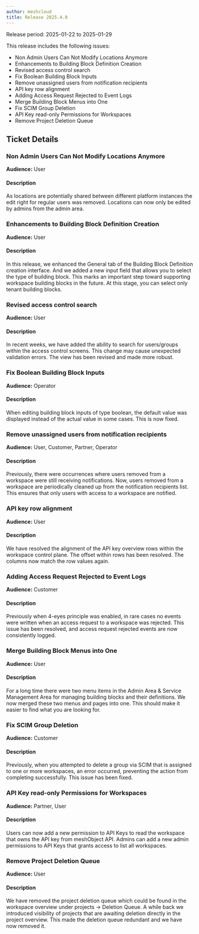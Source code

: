 ```yaml
---
author: meshcloud
title: Release 2025.4.0
---
```


Release period: 2025-01-22 to 2025-01-29

This release includes the following issues:
* Non Admin Users Can Not Modify Locations Anymore
* Enhancements to Building Block Definition Creation
* Revised access control search
* Fix Boolean Building Block Inputs
* Remove unassigned users from notification recipients
* API key row alignment
* Adding Access Request Rejected to Event Logs
* Merge Building Block Menus into One
* Fix SCIM Group Deletion
* API Key read-only Permissions for Workspaces
* Remove Project Deletion Queue
<!--truncate-->

## Ticket Details
### Non Admin Users Can Not Modify Locations Anymore
**Audience:** User


#### Description
As locations are potentially shared between different platform instances the edit right for regular users 
was removed. Locations can now only be edited by admins from the admin area.

### Enhancements to Building Block Definition Creation
**Audience:** User


#### Description
In this release, we enhanced the General tab of the Building Block Definition creation interface. And we added a new input field that 
allows you to select the type of building block. This marks an important step toward supporting workspace building blocks in the future.
At this stage, you can select only tenant building blocks.

### Revised access control search
**Audience:** User


#### Description
In recent weeks, we have added the ability to search for users/groups 
within the access control screens. This change may cause unexpected 
validation errors. The view has been revised and made more robust.

### Fix Boolean Building Block Inputs
**Audience:** Operator


#### Description
When editing building block inputs of type boolean, the default 
value was displayed instead of the actual value in some cases. This is now fixed.

### Remove unassigned users from notification recipients
**Audience:** User, Customer, Partner, Operator


#### Description
Previously, there were occurrences where users removed from a workspace were still
receiving notifications. Now, users removed from a workspace are periodically cleaned up
from the notification recipients list. This ensures that only users with access to a workspace 
are notified.

### API key row alignment
**Audience:** User


#### Description
We have resolved the alignment of the API key overview rows within the workspace control 
plane. The offset within rows has been resolved. The columns now match the row values again.

### Adding Access Request Rejected to Event Logs
**Audience:** Customer


#### Description
Previously when 4-eyes principle was enabled, in rare cases no events were written when an access request to a workspace was rejected. This issue has been resolved, and access request rejected events are now consistently logged.

### Merge Building Block Menus into One
**Audience:** User


#### Description
For a long time there were two menu items in the Admin Area & Service Management Area for managing building blocks
and their definitions. We now merged these two menus and pages into one. This should make it easier to find what
you are looking for.

### Fix SCIM Group Deletion
**Audience:** Customer


#### Description
Previously, when you attempted to delete a group via SCIM that is assigned to one or more workspaces, an error occurred, preventing the action from completing successfully. This issue has been fixed.

### API Key read-only Permissions for Workspaces
**Audience:** Partner, User


#### Description
Users can now add a new permission to API Keys to read the workspace that owns the API key from meshObject API.
Admins can add a new admin permissions to API Keys that grants access to list all workspaces.

### Remove Project Deletion Queue
**Audience:** User


#### Description
We have removed the project deletion queue which could be found in the workspace overview under projects -> Deletion Queue.
A while back we introduced visibility of projects that are awaiting deletion directly in the project overview.
This made the deletion queue redundant and we have now removed it.

